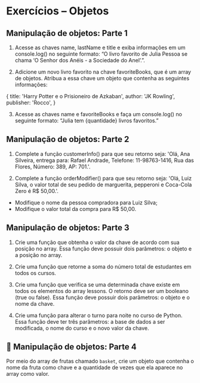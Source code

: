 # Exercícios – Objetos

## Manipulação de objetos: Parte 1

1. Acesse as chaves name, lastName e title e exiba informações em um console.log() no seguinte formato: “O livro favorito de Julia Pessoa se chama ‘O Senhor dos Anéis - a Sociedade do Anel’.”.

2. Adicione um novo livro favorito na chave favoriteBooks, que é um array de objetos. Atribua a essa chave um objeto que contenha as seguintes informações:

{
  title: 'Harry Potter e o Prisioneiro de Azkaban',
  author: 'JK Rowling',
  publisher: 'Rocco',
}

3. Acesse as chaves name e favoriteBooks e faça um console.log() no seguinte formato: “Julia tem {quantidade} livros favoritos.”

## Manipulação de objetos: Parte 2

1. Complete a função customerInfo() para que seu retorno seja: 'Olá, Ana Silveira, entrega para: Rafael Andrade, Telefone: 11-98763-1416, Rua das Flores, Número: 389, AP: 701.'.

2. Complete a função orderModifier() para que seu retorno seja: 'Olá, Luiz Silva, o valor total de seu pedido de marguerita, pepperoni e Coca-Cola Zero é R$ 50,00.'.
- Modifique o nome da pessoa compradora para Luiz Silva;
- Modifique o valor total da compra para R$ 50,00.

## Manipulação de objetos: Parte 3

1. Crie uma função que obtenha o valor da chave de acordo com sua posição no array. Essa função deve possuir dois parâmetros: o objeto e a posição no array.

2. Crie uma função que retorne a soma do número total de estudantes em todos os cursos.

3. Crie uma função que verifica se uma determinada chave existe em todos os elementos do array lessons. O retorno deve ser um booleano (true ou false). Essa função deve possuir dois parâmetros: o objeto e o nome da chave.

4. Crie uma função para alterar o turno para noite no curso de Python. Essa função deve ter três parâmetros: a base de dados a ser modificada, o nome do curso e o novo valor da chave.

## 🚀 Manipulação de objetos: Parte 4

Por meio do array de frutas chamado `basket`, crie um objeto que contenha o nome da fruta como chave e a quantidade de vezes que ela aparece no array como valor.
